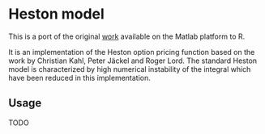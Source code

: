# Heston model

This is a port of the original [work](https://github.com/jcfrei/Heston) available on the Matlab platform to R.

It is an implementation of the Heston option pricing function based on the work by Christian Kahl, Peter Jäckel and Roger Lord. The standard Heston model is characterized by high numerical instability of the integral which have been reduced in this implementation. 


## Usage

TODO